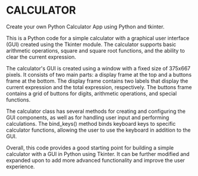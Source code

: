 # CALCULATOR
Create your own Python Calculator App using Python and tkinter.

This is a Python code for a simple calculator with a graphical user interface (GUI) created using the Tkinter module. The calculator supports basic arithmetic operations, square and square root functions, and the ability to clear the current expression.

The calculator's GUI is created using a window with a fixed size of 375x667 pixels. It consists of two main parts: a display frame at the top and a buttons frame at the bottom. The display frame contains two labels that display the current expression and the total expression, respectively. The buttons frame contains a grid of buttons for digits, arithmetic operations, and special functions.

The calculator class has several methods for creating and configuring the GUI components, as well as for handling user input and performing calculations. The bind_keys() method binds keyboard keys to specific calculator functions, allowing the user to use the keyboard in addition to the GUI.

Overall, this code provides a good starting point for building a simple calculator with a GUI in Python using Tkinter. It can be further modified and expanded upon to add more advanced functionality and improve the user experience.
